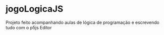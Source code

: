 # jogoLogicaJS
Projeto feito acompanhando aulas de lógica de programação e escrevendo tudo com o p5js Editor
